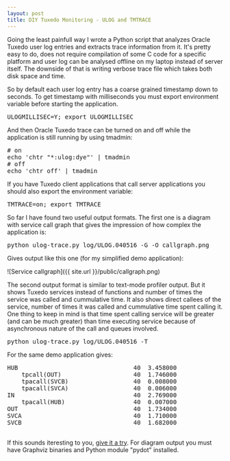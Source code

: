 ```yaml
---
layout: post
title: DIY Tuxedo Monitoring - ULOG and TMTRACE
---
```


Going the least painfull way I wrote a Python script that analyzes Oracle Tuxedo user log entries and extracts trace information from it. It's pretty easy to do, does not require compilation of some C code for a specific platform and user log can be analysed offline on my laptop instead of server itself. The downside of that is writing verbose trace file which takes both disk space and time.

So by default each user log entry has a coarse grained timestamp down to seconds. To get timestamp with milliseconds you must export environment variable before starting the application.

<pre>
ULOGMILLISEC=Y; export ULOGMILLISEC
</pre>

And then Oracle Tuxedo trace can be turned on and off while the application is still running by using tmadmin:
<pre>
# on
echo 'chtr "*:ulog:dye"' | tmadmin
# off
echo 'chtr off' | tmadmin
</pre>

If you have Tuxedo client applications that call server applications you should also export the environment variable:
<pre>
TMTRACE=on; export TMTRACE
</pre>

So far I have found two useful output formats. The first one is a diagram with service call graph that gives the impression of how complex the application is:

<pre>
python ulog-trace.py log/ULOG.040516 -G -O callgraph.png
</pre>

Gives output like this one (for my simplified demo application):

![Service callgraph]({{ site.url }}/public/callgraph.png)

The second output format is similar to text-mode profiler output. But it shows Tuxedo services instead of functions and number of times the service was called and cummulative time. It also shows direct callees of the service, number of times it was called and cummulative time spent calling it. One thing to keep in mind is that time spent calling service will be greater (and can be much greater) than time executing service because of asynchronous nature of the call and queues involved.
<pre>
python ulog-trace.py log/ULOG.040516 -T
</pre>

For the same demo application gives:

<pre>
HUB                                40  3.458000
    tpcall(OUT)                    40  1.746000
    tpacall(SVCB)                  40  0.008000
    tpacall(SVCA)                  40  0.006000
IN                                 40  2.769000
    tpacall(HUB)                   40  0.007000
OUT                                40  1.734000
SVCA                               40  1.710000
SVCB                               40  1.682000

</pre>


If this sounds iteresting to you, [give it a try](https://github.com/fuxedo/tuxtrace). For diagram output you must have Graphviz binaries and Python module "pydot" installed.
